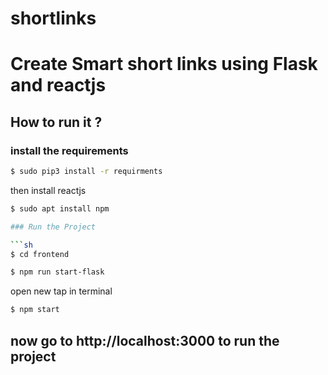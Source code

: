 # shortlinks

# Create Smart short links using Flask and reactjs


## How to run it ?

### install the requirements

```sh
$ sudo pip3 install -r requirments
```

then install reactjs
```sh
$ sudo apt install npm

### Run the Project

```sh
$ cd frontend
```
```sh
$ npm run start-flask
```
open new tap in terminal

```sh
$ npm start
```
## now go to http://localhost:3000 to run the project
